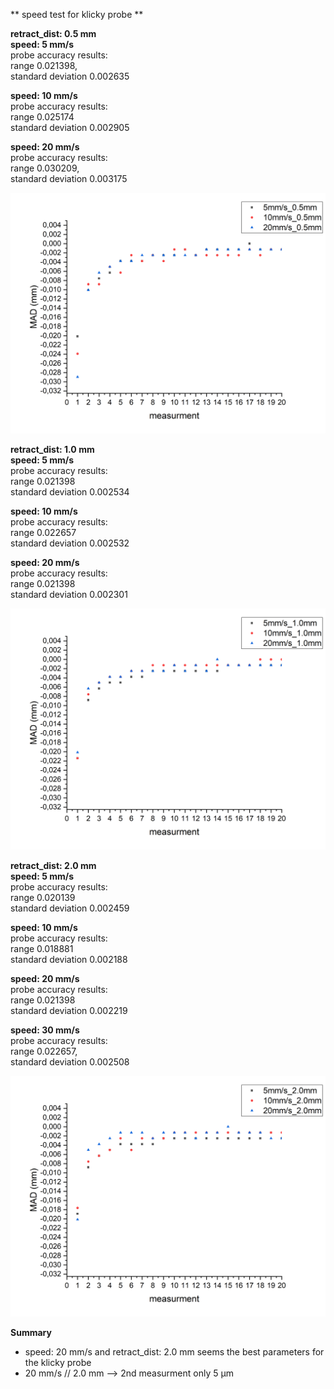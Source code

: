 ** speed test for klicky probe **  

**retract_dist: 0.5 mm**  
**speed: 5 mm/s**  
probe accuracy results:  
range 0.021398,  
standard deviation 0.002635  

**speed: 10 mm/s**  
probe accuracy results:  
range 0.025174  
standard deviation 0.002905  

**speed: 20 mm/s**  
probe accuracy results:  
range 0.030209,  
standard deviation 0.003175  

![This is an image](https://github.com/a-maze-1ng/Klicky-vs.-Unklicky/blob/main/pic/05_retract.png)


**retract_dist: 1.0 mm**  
**speed: 5 mm/s**  
probe accuracy results:  
range 0.021398  
standard deviation 0.002534  

**speed: 10 mm/s**  
probe accuracy results:  
range 0.022657  
standard deviation 0.002532  

**speed: 20 mm/s**  
probe accuracy results:  
range 0.021398  
standard deviation 0.002301  

![This is an image](https://github.com/a-maze-1ng/Klicky-vs.-Unklicky/blob/main/pic/1_retract.png)

**retract_dist: 2.0 mm**  
**speed: 5 mm/s**  
probe accuracy results:  
range 0.020139  
standard deviation 0.002459  

**speed: 10 mm/s**  
probe accuracy results:  
range 0.018881  
standard deviation 0.002188  

**speed: 20 mm/s**  
probe accuracy results:  
range 0.021398  
standard deviation 0.002219  

**speed: 30 mm/s**  
probe accuracy results:  
range 0.022657,  
standard deviation 0.002508  

![This is an image](https://github.com/a-maze-1ng/Klicky-vs.-Unklicky/blob/main/pic/2_retract.png)

**Summary**  
* speed: 20 mm/s and retract_dist: 2.0 mm seems the best parameters for the klicky probe
* 20 mm/s // 2.0 mm --> 2nd measurment only 5 µm
